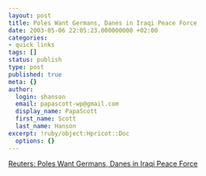 ```yaml
---
layout: post
title: Poles Want Germans, Danes in Iraqi Peace Force
date: 2003-05-06 22:05:23.000000000 +02:00
categories:
- quick links
tags: []
status: publish
type: post
published: true
meta: {}
author:
  login: shanson
  email: papascott-wp@gmail.com
  display_name: PapaScott
  first_name: Scott
  last_name: Hanson
excerpt: !ruby/object:Hpricot::Doc
  options: {}
---
```

<p><a title="German troops under Polish command?" href="http://www.abcnews.go.com/wire/World/reuters20030506_70.html">Reuters: Poles Want Germans, Danes in Iraqi Peace Force</a></p>
